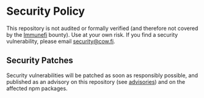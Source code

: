 # Security Policy

This repository is not audited or formally verified (and therefore not covered by the [Immunefi] bounty). Use at your own risk. If you find a security vulnerability, please email security@cow.fi.

[Immunefi]: https://immunefi.com/bounty/cowprotocol

## Security Patches

Security vulnerabilities will be patched as soon as responsibly possible, and published as an advisory on this repository (see [advisories]) and on the affected npm packages.

[advisories]: https://github.com/cowprotocol/clogs/security/advisories

